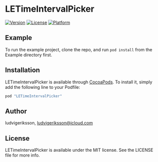 # LETimeIntervalPicker

[![Version](https://img.shields.io/cocoapods/v/LETimeIntervalPicker.svg?style=flat)](http://cocoapods.org/pods/LETimeIntervalPicker)
[![License](https://img.shields.io/cocoapods/l/LETimeIntervalPicker.svg?style=flat)](http://cocoapods.org/pods/LETimeIntervalPicker)
[![Platform](https://img.shields.io/cocoapods/p/LETimeIntervalPicker.svg?style=flat)](http://cocoapods.org/pods/LETimeIntervalPicker)

## Example

To run the example project, clone the repo, and run `pod install` from the Example directory first.

## Installation

LETimeIntervalPicker is available through [CocoaPods](http://cocoapods.org). To install
it, simply add the following line to your Podfile:

```ruby
pod "LETimeIntervalPicker"
```

## Author

ludvigeriksson, ludvigeriksson@icloud.com

## License

LETimeIntervalPicker is available under the MIT license. See the LICENSE file for more info.
